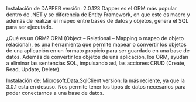 Instalación de DAPPER
versión: 2.0.123
Dapper es el ORM más popular dentro de .NET y se diferencia de Entity Framework, 
en que este es macro y además de realizar el mapeo entre bases de datos y objetos, 
genera el SQL para ser ejecutado.

¿Qué es un ORM?
ORM (Object – Relational – Mapping o mapeo de objeto relacional), 
es una herramienta que permite mapear o convertir los objetos de 
una aplicación en un formato propicio para ser guardado en una 
base de datos.
Además de convertir los objetos de una aplicación, los ORM, 
ayudan a eliminar las sentencias SQL, impulsando así, 
las acciones CRUD (Create, Read, Update, Delete).

Instalación de: Microsoft.Data.SqlClient
versión: la más reciente, ya que la 3.0.1 esta en desuso.
Nos permite tener los tipos de datos necesarios para poder conectarnos
a una base de datos.
